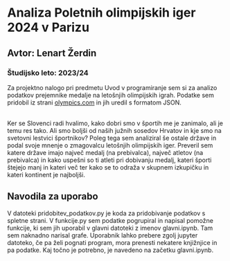 # Analiza Poletnih olimpijskih iger 2024 v Parizu
## Avtor: Lenart Žerdin
### Študijsko leto: 2023/24
Za projektno nalogo pri predmetu Uvod v programiranje sem si za analizo podatkov 
prejemnike medalje na letošnjih olimpijskih igrah. Podatke sem pridobil iz strani
[olympics.com](https://olympics.com/en/paris-2024/medals/medallists) in jih uredil 
s formatom JSON. 

<br> Ker se Slovenci radi hvalimo, kako dobri smo v športih me je zanimalo, ali je 
temu res tako. Ali smo boljši od naših južnih sosedov Hrvatov in kje smo na
svetovni lestvici športnikov? Poleg tega sem analiziral še ostale države in 
podal svoje mnenje o zmagovalcu letošnjih olimpijskih iger. Preveril sem
katere države imajo največ medalj (na prebivalca), največ atletov (na
prebivalca) in kako uspešni so ti atleti pri dobivanju medalj, 
kateri športi štejejo manj in kateri več ter kako se to odraža
v skupnem izkupičku in kateri kontinent je najboljši. 
<br>
## Navodila za uporabo
V datoteki pridobitev_podatkov.py je koda za pridobivanje podatkov s spletne strani.
V funkcije.py sem podatke pogrupiral in napisal pomožne funkcije, ki
sem jih uporabil v glavni datoteki z imenov glavni.ipynb. Tam sem naknadno 
narisal grafe. 
Uporabnik lahko prebere zgolj jupyter datoteko, če pa želi pognati
program, mora prenesti nekatere knjižnjice in pa podatke.
Kaj točno je potrebno, je navedeno na začetku glavni.ipynb.

